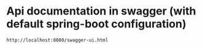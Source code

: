 # Api documentation in swagger (with default spring-boot configuration)

`http://localhost:8080/swagger-ui.html`
